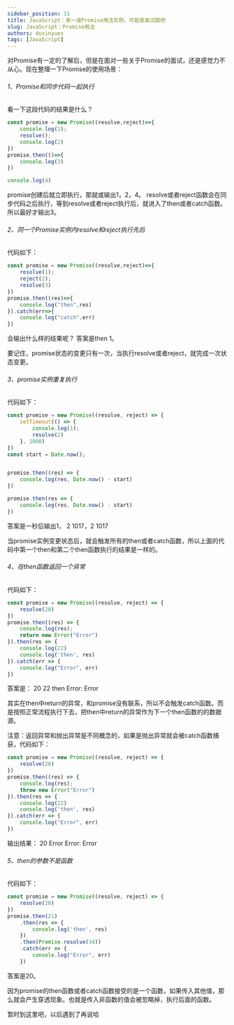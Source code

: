```yaml
---
sidebar_position: 11
title: JavaScript：来一波Promise用法实例，可能是面试题吧
slug: JavaScript：Promise用法
authors: duxinyues
tags: [JavaScript]
---
```

对Promise有一定的了解后，但是在面对一些关于Promise的面试，还是感觉力不从心。现在整理一下Promise的使用场景：

###### 1、Promise和同步代码一起执行

看一下这段代码的结果是什么？

```javascript
const promise = new Promise((resolve,reject)=>{
    console.log(1);
    resolve();
    console.log(2)
})
promise.then(()=>{
    console.log(3)
})

console.log(4)
```

promise创建后就立即执行，那就或输出1，2，4。
resolve或者reject函数会在同步代码之后执行，等到resolve或者reject执行后，就进入了then或者catch函数。所以最好才输出3。

###### 2、同一个Promise实例内resolve和reject执行先后

代码如下：

```javascript
const promise = new Promise((resolve,reject)=>{
    resolve(1);
    reject(2);
    resolve(3)
})
promise.then((res)=>{
    console.log("then",res)
}).catch(err=>{
    console.log("catch",err)
})
```

会输出什么样的结果呢？
答案是then 1。

要记住，promise状态的变更只有一次，当执行resolve或者reject，就完成一次状态变更。

###### 3、promise实例重复执行

代码如下：

```javascript
const promise = new Promise((resolve, reject) => {
    setTimeout(() => {
        console.log(1);
        resolve(2)
    }, 1000)
})
const start = Date.now();


promise.then((res) => {
    console.log(res, Date.now() - start)
})

promise.then(res => {
    console.log(res, Date.now() - start)
})
```

答案是一秒后输出1， 2 1017，2 1017

当promise实例变更状态后，就会触发所有的then或者catch函数，所以上面的代码中第一个then和第二个then函数执行的结果是一样的。

###### 4、在then函数返回一个异常

代码如下：

```javascript
const promise = new Promise((resolve, reject) => {
    resolve(20)
})
promise.then((res) => {
    console.log(res);
    return new Error("Error")
}).then(res => {
    console.log(22)
    console.log('then', res)
}).catch(err => {
    console.log("Error", err)
})
```

答案是：
20
22
then  Error: Error

其实在then中return的异常，和promise没有联系，所以不会触发catch函数。而是按照正常流程执行下去，把then中return的异常作为下一个then函数的的数据源。

注意：返回异常和抛出异常是不同概念的，如果是抛出异常就会被catch函数捕获，代码如下：

```javascript
const promise = new Promise((resolve, reject) => {
    resolve(20)
})
promise.then((res) => {
    console.log(res);
    throw new Error("Error")
}).then(res => {
    console.log(22)
    console.log('then', res)
}).catch(err => {
    console.log("Error", err)
})
```

输出结果：
20
Error Error: Error

###### 5、then的参数不是函数

代码如下：

```javascript
const promise = new Promise((resolve, reject) => {
    resolve(20)
})
promise.then(21)
    .then(res => {
        console.log('then', res)
    })
    .then(Promise.resolve(34))
    .catch(err => {
        console.log("Error", err)
    })
```

答案是20。

因为promise的then函数或者catch函数接受的是一个函数，如果传入其他值，那么就会产生穿透现象。也就是传入非函数的值会被忽略掉，执行后面的函数。

暂时到这里吧，以后遇到了再说哈
